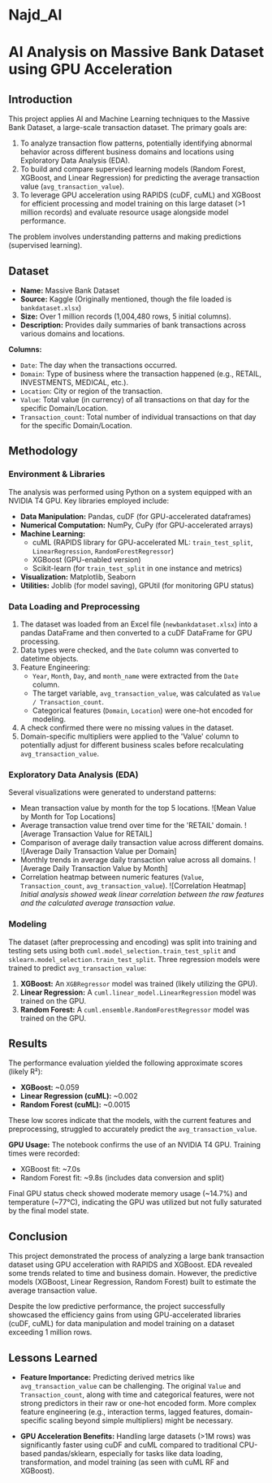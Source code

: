 # Najd_AI

# AI Analysis on Massive Bank Dataset using GPU Acceleration

## Introduction

This project applies AI and Machine Learning techniques to the Massive Bank Dataset, a large-scale transaction dataset. The primary goals are:

1.  To analyze transaction flow patterns, potentially identifying abnormal behavior across different business domains and locations using Exploratory Data Analysis (EDA).
2.  To build and compare supervised learning models (Random Forest, XGBoost, and Linear Regression) for predicting the average transaction value (`avg_transaction_value`).
3.  To leverage GPU acceleration using RAPIDS (cuDF, cuML) and XGBoost for efficient processing and model training on this large dataset (>1 million records) and evaluate resource usage alongside model performance.

The problem involves understanding patterns and making predictions (supervised learning).

## Dataset

*   **Name:** Massive Bank Dataset
*   **Source:** Kaggle (Originally mentioned, though the file loaded is `bankdataset.xlsx`)
*   **Size:** Over 1 million records (1,004,480 rows, 5 initial columns).
*   **Description:** Provides daily summaries of bank transactions across various domains and locations.

**Columns:**
*   `Date`: The day when the transactions occurred.
*   `Domain`: Type of business where the transaction happened (e.g., RETAIL, INVESTMENTS, MEDICAL, etc.).
*   `Location`: City or region of the transaction.
*   `Value`: Total value (in currency) of all transactions on that day for the specific Domain/Location.
*   `Transaction_count`: Total number of individual transactions on that day for the specific Domain/Location.

## Methodology

### Environment & Libraries
The analysis was performed using Python on a system equipped with an NVIDIA T4 GPU. Key libraries employed include:
*   **Data Manipulation:** Pandas, cuDF (for GPU-accelerated dataframes)
*   **Numerical Computation:** NumPy, CuPy (for GPU-accelerated arrays)
*   **Machine Learning:**
    *   cuML (RAPIDS library for GPU-accelerated ML: `train_test_split`, `LinearRegression`, `RandomForestRegressor`)
    *   XGBoost (GPU-enabled version)
    *   Scikit-learn (for `train_test_split` in one instance and metrics)
*   **Visualization:** Matplotlib, Seaborn
*   **Utilities:** Joblib (for model saving), GPUtil (for monitoring GPU status)

### Data Loading and Preprocessing
1.  The dataset was loaded from an Excel file (`newbankdataset.xlsx`) into a pandas DataFrame and then converted to a cuDF DataFrame for GPU processing.
2.  Data types were checked, and the `Date` column was converted to datetime objects.
3.  Feature Engineering:
    *   `Year`, `Month`, `Day`, and `month_name` were extracted from the `Date` column.
    *   The target variable, `avg_transaction_value`, was calculated as `Value / Transaction_count`.
    *   Categorical features (`Domain`, `Location`) were one-hot encoded for modeling.
4.  A check confirmed there were no missing values in the dataset.
5.  Domain-specific multipliers were applied to the 'Value' column to potentially adjust for different business scales before recalculating `avg_transaction_value`.

### Exploratory Data Analysis (EDA)
Several visualizations were generated to understand patterns:
*   Mean transaction value by month for the top 5 locations.
    ![Mean Value by Month for Top Locations]
*   Average transaction value trend over time for the 'RETAIL' domain.
    ![Average Transaction Value for RETAIL]
*   Comparison of average daily transaction value across different domains.
    ![Average Daily Transaction Value per Domain]
*   Monthly trends in average daily transaction value across all domains.
    ![Average Daily Transaction Value by Month]
*   Correlation heatmap between numeric features (`Value`, `Transaction_count`, `avg_transaction_value`).
    ![Correlation Heatmap]
    *Initial analysis showed weak linear correlation between the raw features and the calculated average transaction value.*

### Modeling
The dataset (after preprocessing and encoding) was split into training and testing sets using both `cuml.model_selection.train_test_split` and `sklearn.model_selection.train_test_split`. Three regression models were trained to predict `avg_transaction_value`:

1.  **XGBoost:** An `XGBRegressor` model was trained (likely utilizing the GPU).
2.  **Linear Regression:** A `cuml.linear_model.LinearRegression` model was trained on the GPU.
3.  **Random Forest:** A `cuml.ensemble.RandomForestRegressor` model was trained on the GPU.


## Results

The performance evaluation yielded the following approximate scores (likely R²):

*   **XGBoost:** ~0.059
*   **Linear Regression (cuML):** ~0.002
*   **Random Forest (cuML):** ~0.0015

These low scores indicate that the models, with the current features and preprocessing, struggled to accurately predict the `avg_transaction_value`.

**GPU Usage:**
The notebook confirms the use of an NVIDIA T4 GPU. Training times were recorded:
*   XGBoost fit: ~7.0s
*   Random Forest fit: ~9.8s (includes data conversion and split)

Final GPU status check showed moderate memory usage (~14.7%) and temperature (~77°C), indicating the GPU was utilized but not fully saturated by the final model state.

## Conclusion

This project demonstrated the process of analyzing a large bank transaction dataset using GPU acceleration with RAPIDS and XGBoost. EDA revealed some trends related to time and business domain. However, the predictive models (XGBoost, Linear Regression, Random Forest) built to estimate the average transaction value.

Despite the low predictive performance, the project successfully showcased the efficiency gains from using GPU-accelerated libraries (cuDF, cuML) for data manipulation and model training on a dataset exceeding 1 million rows.

## Lessons Learned

*   **Feature Importance:** Predicting derived metrics like `avg_transaction_value` can be challenging. The original `Value` and `Transaction_count`, along with time and categorical features, were not strong predictors in their raw or one-hot encoded form. More complex feature engineering (e.g., interaction terms, lagged features, domain-specific scaling beyond simple multipliers) might be necessary.

*   **GPU Acceleration Benefits:** Handling large datasets (>1M rows) was significantly faster using cuDF and cuML compared to traditional CPU-based pandas/sklearn, especially for tasks like data loading, transformation, and model training (as seen with cuML RF and XGBoost).
